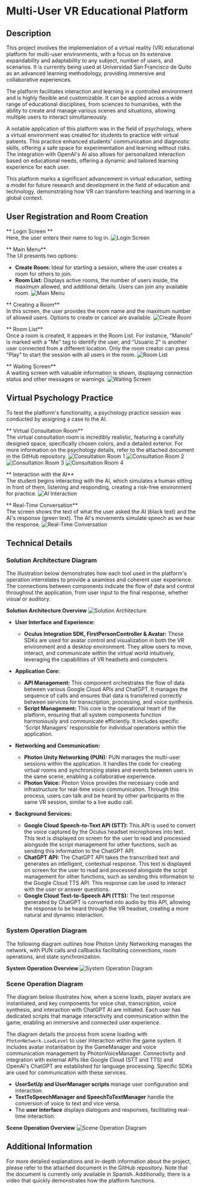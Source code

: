 # Multi-User VR Educational Platform

## Description
This project involves the implementation of a virtual reality (VR) educational platform for multi-user environments, with a focus on its extensive expandability and adaptability to any subject, number of users, and scenarios. It is currently being used at Universidad San Francisco de Quito as an advanced learning methodology, providing immersive and collaborative experiences.

The platform facilitates interaction and learning in a controlled environment and is highly flexible and customizable. It can be applied across a wide range of educational disciplines, from sciences to humanities, with the ability to create and manage various scenes and situations, allowing multiple users to interact simultaneously.

A notable application of this platform was in the field of psychology, where a virtual environment was created for students to practice with virtual patients. This practice enhanced students' communication and diagnostic skills, offering a safe space for experimentation and learning without risks. The integration with OpenAI's AI also allows for personalized interaction based on educational needs, offering a dynamic and tailored learning experience for each user.

This platform marks a significant advancement in virtual education, setting a model for future research and development in the field of education and technology, demonstrating how VR can transform teaching and learning in a global context.

## User Registration and Room Creation

** Login Screen **  
Here, the user enters their name to log in.
![Login Screen](./images/1.png)

** Main Menu**  
The UI presents two options:
- **Create Room:** Ideal for starting a session, where the user creates a room for others to join.
- **Room List:** Displays active rooms, the number of users inside, the maximum allowed, and additional details. Users can join any available room.
![Main Menu](./images/2.png)

** Creating a Room**  
In this screen, the user provides the room name and the maximum number of allowed users. Options to create or cancel are available.
![Create Room](./images/3.png)

** Room List**  
Once a room is created, it appears in the Room List. For instance, "Manolo" is marked with a "Me" tag to identify the user, and "Usuario 2" is another user connected from a different location. Only the room creator can press "Play" to start the session with all users in the room.
![Room List](./images/4.png)

** Waiting Screen**  
A waiting screen with valuable information is shown, displaying connection status and other messages or warnings.
![Waiting Screen](./images/5.png)

## Virtual Psychology Practice

To test the platform's functionality, a psychology practice session was conducted by assigning a case to the AI.

** Virtual Consultation Room**  
The virtual consultation room is incredibly realistic, featuring a carefully designed space, specifically chosen colors, and a detailed exterior. For more information on the psychology details, refer to the attached document in the GitHub repository.
![Consultation Room 1](./images/6.png)
![Consultation Room 2](./images/7.png)
![Consultation Room 3](./images/8.png)
![Consultation Room 4](./images/9.png)

** Interaction with the AI**  
The student begins interacting with the AI, which simulates a human sitting in front of them, listening and responding, creating a risk-free environment for practice.
![AI Interaction](./images/10.png)

** Real-Time Conversation**  
The screen shows the text of what the user asked the AI (black text) and the AI's response (green text). The AI's movements simulate speech as we hear the response.
![Real-Time Conversation](./images/11.png)

## Technical Details

### Solution Architecture Diagram
The illustration below demonstrates how each tool used in the platform's operation interrelates to provide a seamless and coherent user experience. The connections between components indicate the flow of data and control throughout the application, from user input to the final response, whether visual or auditory.

**Solution Architecture Overview**
![Solution Architecture](./images/12.png)

- **User Interface and Experience:**
  - **Oculus Integration SDK, FirstPersonController & Avatar:**
    These SDKs are used for avatar control and visualization in both the VR environment and a desktop environment. They allow users to move, interact, and communicate within the virtual world intuitively, leveraging the capabilities of VR headsets and computers.

- **Application Core:**
  - **API Management:**
    This component orchestrates the flow of data between various Google Cloud APIs and ChatGPT. It manages the sequence of calls and ensures that data is transferred correctly between services for transcription, processing, and voice synthesis.
  - **Script Management:**
    This core is the operational heart of the platform, ensuring that all system components function harmoniously and communicate efficiently. It includes specific 'Script Managers' responsible for individual operations within the application.

- **Networking and Communication:**
  - **Photon Unity Networking (PUN):**
    PUN manages the multi-user sessions within the application. It handles the code for creating virtual rooms and synchronizing states and events between users in the same scene, enabling a collaborative experience.
  - **Photon Voice:**
    Photon Voice provides the necessary code and infrastructure for real-time voice communication. Through this process, users can talk and be heard by other participants in the same VR session, similar to a live audio call.

- **Background Services:**
  - **Google Cloud Speech-to-Text API (STT):**
    This API is used to convert the voice captured by the Oculus headset microphones into text. This text is displayed on screen for the user to read and processed alongside the script management for other functions, such as sending this information to the ChatGPT API.
  - **ChatGPT API:**
    The ChatGPT API takes the transcribed text and generates an intelligent, contextual response. This text is displayed on screen for the user to read and processed alongside the script management for other functions, such as sending this information to the Google Cloud TTS API. This response can be used to interact with the user or answer questions.
  - **Google Cloud Text-to-Speech API (TTS):**
    The text response generated by ChatGPT is converted into audio by this API, allowing the response to be heard through the VR headset, creating a more natural and dynamic interaction.

### System Operation Diagram
The following diagram outlines how Photon Unity Networking manages the network, with PUN calls and callbacks facilitating connections, room operations, and state synchronization.

**System Operation Overview**
![System Operation Diagram](./images/13.png)

### Scene Operation Diagram
The diagram below illustrates how, when a scene loads, player avatars are instantiated, and key components for voice chat, transcription, voice synthesis, and interaction with ChatGPT AI are initiated. Each user has dedicated scripts that manage interactivity and communication within the game, enabling an immersive and connected user experience.

The diagram details the process from scene loading with `PhotonNetwork.LoadLevel` to user interaction within the game system. It includes avatar instantiation by the GameManager and voice communication management by PhotonVoiceManager. Connectivity and integration with external APIs like Google Cloud (STT and TTS) and OpenAI's ChatGPT are established for language processing. Specific SDKs are used for communication with these services.

- **UserSetUp and UserManager scripts** manage user configuration and interaction.
- **TextToSpeechManager and SpeechToTextManager** handle the conversion of voice to text and vice versa.
- The **user interface** displays dialogues and responses, facilitating real-time interaction.

**Scene Operation Overview**
![Scene Operation Diagram](./images/14.png)

## Additional Information
For more detailed explanations and in-depth information about the project, please refer to the attached document in the GitHub repository. Note that the document is currently only available in Spanish. Additionally, there is a video that quickly demonstrates how the platform functions.


